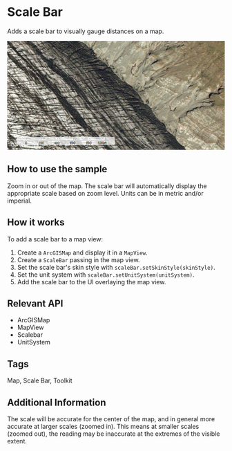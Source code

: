# Scale Bar

Adds a scale bar to visually gauge distances on a map.

![](ScaleBar.png)

## How to use the sample

Zoom in or out of the map. The scale bar will automatically display the appropriate scale based on zoom level. Units can be in metric and/or imperial.

## How it works

To add a scale bar to a map view:

1.  Create a `ArcGISMap` and display it in a `MapView`.
2.  Create a `ScaleBar` passing in the map view.
3.  Set the scale bar's skin style with `scaleBar.setSkinStyle(skinStyle)`.
4.  Set the unit system with `scaleBar.setUnitSystem(unitSystem)`.
5.  Add the scale bar to the UI overlaying the map view.

## Relevant API

*   ArcGISMap
*   MapView
*   Scalebar
*   UnitSystem

## Tags

Map, Scale Bar, Toolkit

## Additional Information

The scale will be accurate for the center of the map, and in general more accurate at larger scales (zoomed in). This means at smaller scales (zoomed out), the reading may be inaccurate at the extremes of the visible extent.
